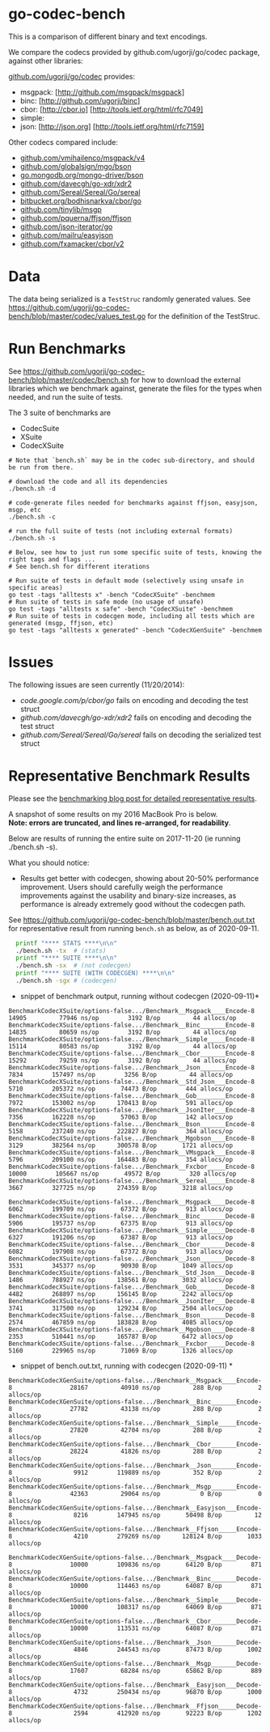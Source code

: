 # go-codec-bench

This is a comparison of different binary and text encodings.

We compare the codecs provided by github.com/ugorji/go/codec package,
against other libraries:

[github.com/ugorji/go/codec](http://github.com/ugorji/go) provides:

  - msgpack: [http://github.com/msgpack/msgpack] 
  - binc:    [http://github.com/ugorji/binc]
  - cbor:    [http://cbor.io] [http://tools.ietf.org/html/rfc7049]
  - simple: 
  - json:    [http://json.org] [http://tools.ietf.org/html/rfc7159] 

Other codecs compared include:

  - [github.com/vmihailenco/msgpack/v4](https://pkg.go.dev/github.com/vmihailenco/msgpack/v4)
  - [github.com/globalsign/mgo/bson](https://pkg.go.dev/github.com/globalsign/mgo/bson)
  - [go.mongodb.org/mongo-driver/bson](https://pkg.go.dev/go.mongodb.org/mongo-driver/bson)
  - [github.com/davecgh/go-xdr/xdr2](https://pkg.go.dev/github.com/davecgh/go-xdr/xdr2)
  - [github.com/Sereal/Sereal/Go/sereal](https://pkg.go.dev/github.com/Sereal/Sereal/Go/sereal)
  - [bitbucket.org/bodhisnarkva/cbor/go](https://pkg.go.dev/bitbucket.org/bodhisnarkva/cbor/go)
  - [github.com/tinylib/msgp](https://pkg.go.dev/github.com/tinylib/msgp)
  - [github.com/pquerna/ffjson/ffjson](https://pkg.go.dev/github.com/pquerna/ffjson/ffjson)
  - [github.com/json-iterator/go](https://pkg.go.dev/github.com/json-iterator/go)
  - [github.com/mailru/easyjson](https://pkg.go.dev/github.com/mailru/easyjson)
  - [github.com/fxamacker/cbor/v2](https://pkg.go.dev/github.com/fxamacker/cbor/v2)
  
# Data

The data being serialized is a `TestStruc` randomly generated values.
See https://github.com/ugorji/go-codec-bench/blob/master/codec/values_test.go for the
definition of the TestStruc.

# Run Benchmarks

See  https://github.com/ugorji/go-codec-bench/blob/master/codec/bench.sh 
for how to download the external libraries which we benchmark against,
generate the files for the types when needed, 
and run the suite of tests.

The 3 suite of benchmarks are

  - CodecSuite
  - XSuite
  - CodecXSuite

```
# Note that `bench.sh` may be in the codec sub-directory, and should be run from there.

# download the code and all its dependencies
./bench.sh -d

# code-generate files needed for benchmarks against ffjson, easyjson, msgp, etc
./bench.sh -c

# run the full suite of tests (not including external formats)
./bench.sh -s

# Below, see how to just run some specific suite of tests, knowing the right tags and flags ...
# See bench.sh for different iterations

# Run suite of tests in default mode (selectively using unsafe in specific areas)
go test -tags "alltests x" -bench "CodecXSuite" -benchmem 
# Run suite of tests in safe mode (no usage of unsafe)
go test -tags "alltests x safe" -bench "CodecXSuite" -benchmem 
# Run suite of tests in codecgen mode, including all tests which are generated (msgp, ffjson, etc)
go test -tags "alltests x generated" -bench "CodecXGenSuite" -benchmem 

```

# Issues

The following issues are seen currently (11/20/2014):

- _code.google.com/p/cbor/go_ fails on encoding and decoding the test struct
- _github.com/davecgh/go-xdr/xdr2_ fails on encoding and decoding the test struct
- _github.com/Sereal/Sereal/Go/sereal_ fails on decoding the serialized test struct

# Representative Benchmark Results

Please see the [benchmarking blog post for detailed representative results](http://ugorji.net/blog/benchmarking-serialization-in-go).

A snapshot of some results on my 2016 MacBook Pro is below.  
**Note: errors are truncated, and lines re-arranged, for readability**.

Below are results of running the entire suite on 2017-11-20 (ie running ./bench.sh -s).

What you should notice:

- Results get better with codecgen, showing about 20-50% performance improvement.
  Users should carefully weigh the performance improvements against the 
  usability and binary-size increases, as performance is already extremely good 
  without the codecgen path.
  
See https://github.com/ugorji/go-codec-bench/blob/master/bench.out.txt for representative result from running `bench.sh` as below, as of 2020-09-11.
```sh
  printf "**** STATS ****\n\n"
  ./bench.sh -tx  # (stats)
  printf "**** SUITE ****\n\n"
  ./bench.sh -sx  # (not codecgen)
  printf "**** SUITE (WITH CODECGEN) ****\n\n"
  ./bench.sh -sgx # (codecgen)
```

* snippet of benchmark output, running without codecgen (2020-09-11)*
```
BenchmarkCodecXSuite/options-false.../Benchmark__Msgpack____Encode-8         	   14905	     77946 ns/op	    3192 B/op	      44 allocs/op
BenchmarkCodecXSuite/options-false.../Benchmark__Binc_______Encode-8         	   14835	     80659 ns/op	    3192 B/op	      44 allocs/op
BenchmarkCodecXSuite/options-false.../Benchmark__Simple_____Encode-8         	   15114	     80583 ns/op	    3192 B/op	      44 allocs/op
BenchmarkCodecXSuite/options-false.../Benchmark__Cbor_______Encode-8         	   15292	     79259 ns/op	    3192 B/op	      44 allocs/op
BenchmarkCodecXSuite/options-false.../Benchmark__Json_______Encode-8         	    7834	    157497 ns/op	    3256 B/op	      44 allocs/op
BenchmarkCodecXSuite/options-false.../Benchmark__Std_Json___Encode-8         	    5710	    205372 ns/op	   74473 B/op	     444 allocs/op
BenchmarkCodecXSuite/options-false.../Benchmark__Gob________Encode-8         	    7972	    153002 ns/op	  170413 B/op	     591 allocs/op
BenchmarkCodecXSuite/options-false.../Benchmark__JsonIter___Encode-8         	    7356	    162228 ns/op	   57063 B/op	     142 allocs/op
BenchmarkCodecXSuite/options-false.../Benchmark__Bson_______Encode-8         	    5158	    237240 ns/op	  222827 B/op	     364 allocs/op
BenchmarkCodecXSuite/options-false.../Benchmark__Mgobson____Encode-8         	    3129	    382564 ns/op	  300578 B/op	    1721 allocs/op
BenchmarkCodecXSuite/options-false.../Benchmark__VMsgpack___Encode-8         	    5796	    209100 ns/op	  164483 B/op	     354 allocs/op
BenchmarkCodecXSuite/options-false.../Benchmark__Fxcbor_____Encode-8         	   10000	    105667 ns/op	   49572 B/op	     320 allocs/op
BenchmarkCodecXSuite/options-false.../Benchmark__Sereal_____Encode-8         	    3667	    327725 ns/op	  274359 B/op	    3218 allocs/op

BenchmarkCodecXSuite/options-false.../Benchmark__Msgpack____Decode-8         	    6062	    199709 ns/op	   67372 B/op	     913 allocs/op
BenchmarkCodecXSuite/options-false.../Benchmark__Binc_______Decode-8         	    5906	    195737 ns/op	   67375 B/op	     913 allocs/op
BenchmarkCodecXSuite/options-false.../Benchmark__Simple_____Decode-8         	    6327	    191206 ns/op	   67387 B/op	     913 allocs/op
BenchmarkCodecXSuite/options-false.../Benchmark__Cbor_______Decode-8         	    6082	    197908 ns/op	   67372 B/op	     913 allocs/op
BenchmarkCodecXSuite/options-false.../Benchmark__Json_______Decode-8         	    3531	    345377 ns/op	   90930 B/op	    1049 allocs/op
BenchmarkCodecXSuite/options-false.../Benchmark__Std_Json___Decode-8         	    1486	    788927 ns/op	  138561 B/op	    3032 allocs/op
BenchmarkCodecXSuite/options-false.../Benchmark__Gob________Decode-8         	    4482	    268897 ns/op	  156145 B/op	    2242 allocs/op
BenchmarkCodecXSuite/options-false.../Benchmark__JsonIter___Decode-8         	    3741	    317500 ns/op	  129234 B/op	    2504 allocs/op
BenchmarkCodecXSuite/options-false.../Benchmark__Bson_______Decode-8         	    2574	    467859 ns/op	  183828 B/op	    4085 allocs/op
BenchmarkCodecXSuite/options-false.../Benchmark__Mgobson____Decode-8         	    2353	    510441 ns/op	  165787 B/op	    6472 allocs/op
BenchmarkCodecXSuite/options-false.../Benchmark__Fxcbor_____Decode-8         	    5160	    229965 ns/op	   71069 B/op	    1326 allocs/op
```

* snippet of bench.out.txt, running with codecgen (2020-09-11) *
```
BenchmarkCodecXGenSuite/options-false.../Benchmark__Msgpack____Encode-8         	   28167	     40910 ns/op	     288 B/op	       2 allocs/op
BenchmarkCodecXGenSuite/options-false.../Benchmark__Binc_______Encode-8         	   27782	     43138 ns/op	     288 B/op	       2 allocs/op
BenchmarkCodecXGenSuite/options-false.../Benchmark__Simple_____Encode-8         	   27820	     42704 ns/op	     288 B/op	       2 allocs/op
BenchmarkCodecXGenSuite/options-false.../Benchmark__Cbor_______Encode-8         	   28224	     41826 ns/op	     288 B/op	       2 allocs/op
BenchmarkCodecXGenSuite/options-false.../Benchmark__Json_______Encode-8         	    9912	    119889 ns/op	     352 B/op	       2 allocs/op
BenchmarkCodecXGenSuite/options-false.../Benchmark__Msgp_______Encode-8         	   42363	     29064 ns/op	       0 B/op	       0 allocs/op
BenchmarkCodecXGenSuite/options-false.../Benchmark__Easyjson___Encode-8         	    8216	    147945 ns/op	   50498 B/op	      12 allocs/op
BenchmarkCodecXGenSuite/options-false.../Benchmark__Ffjson_____Encode-8         	    4210	    279269 ns/op	  128124 B/op	    1033 allocs/op

BenchmarkCodecXGenSuite/options-false.../Benchmark__Msgpack____Decode-8         	   10000	    109836 ns/op	   64120 B/op	     871 allocs/op
BenchmarkCodecXGenSuite/options-false.../Benchmark__Binc_______Decode-8         	   10000	    114463 ns/op	   64087 B/op	     871 allocs/op
BenchmarkCodecXGenSuite/options-false.../Benchmark__Simple_____Decode-8         	   10000	    108317 ns/op	   64069 B/op	     871 allocs/op
BenchmarkCodecXGenSuite/options-false.../Benchmark__Cbor_______Decode-8         	   10000	    113531 ns/op	   64087 B/op	     871 allocs/op
BenchmarkCodecXGenSuite/options-false.../Benchmark__Json_______Decode-8         	    4846	    244543 ns/op	   87473 B/op	    1002 allocs/op
BenchmarkCodecXGenSuite/options-false.../Benchmark__Msgp_______Decode-8         	   17607	     68284 ns/op	   65862 B/op	     889 allocs/op
BenchmarkCodecXGenSuite/options-false.../Benchmark__Easyjson___Decode-8         	    4732	    250434 ns/op	   96870 B/op	    1000 allocs/op
BenchmarkCodecXGenSuite/options-false.../Benchmark__Ffjson_____Decode-8         	    2594	    412920 ns/op	   92223 B/op	    1202 allocs/op
```
